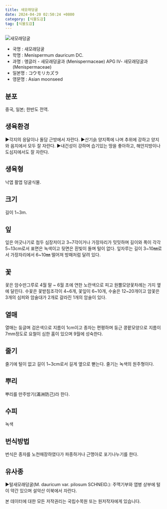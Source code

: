 ```yaml
---
title: 새모래덩굴
date: 2024-04-20 02:50:24 +0800
category: [식물도감]
tag: [식물도감]
---
```




![새모래덩굴](/fileUpload/plants/basic/Menispermaceae/Menispermum/6813/1_th2.JPG)
- 국명 : 새모래덩굴
- 학명 : Menispermum dauricum DC.
- 과명 : 앵글러 - 새모래덩굴과 (Menispermaceae) APG Ⅳ- 새모래덩굴과 (Menispermaceae)
- 일본명 : コウモリカズラ
- 영문명 : Asian moonseed


## 분포
중국, 일본; 한반도 전역.
## 생육환경
▶각지의 응달이나 돌담 근방에서 자란다. ▶산기슭 양지쪽에 나며 추위에 강하고 양지와 음지에서 모두 잘 자란다. ▶내건성이 강하며 습기있는 땅을 좋아하고, 해안지방이나 도심지에서도 잘 자란다.
## 생육형
낙엽 활엽 덩굴식물.
## 크기
길이 1~3m.
## 잎
잎은 어긋나기로 첨두 심장저이고 3~7각이거나 가장자리가 밋밋하며 길이와 폭이 각각 5~13cm로서 표면은 녹색이고 뒷면은 흰빛이 돌며 털이 없다. 잎자루는 길이 3~10㎜로서 가장자리에서 6~10㎜ 떨어져 방패처럼 달려 있다.
## 꽃
꽃은 암수딴그루로 4월 말 ~ 6월 초에 연한 노란색으로 피고 원뿔모양꽃차례는 가지 옆에 달린다. 수꽃은 꽃받침조각이 4~6개, 꽃잎이 6~10개, 수술은 12~20개이고 암꽃은 3개의 심피와 암술대가 2개로 갈라진 1개의 암술이 있다.
## 열매
열매는 둥글며 검은색으로 지름이 1cm이고 종자는 편평하며 둥근 콩팥모양으로 지름이 7mm정도로 요철이 심한 홈이 있으며 9월에 성숙한다.
## 줄기
줄기에 털이 없고 길이 1~3cm로서 길게 옆으로 뻗는다. 줄기는 녹색의 원주형이다.
## 뿌리
뿌리를 만주방기(滿洲防己)라 한다.
## 수피
녹색
## 번식방법
번식은 종자를 노천매장하였다가 파종하거나 근맹아로 포기나누기를 한다.
## 유사종
▶털새모래덩굴(M. dauricum var. pilosum SCHNEID.): 주맥기부와 엽병 상부에 털이 약간 있으며 설악산 이북에서 자란다.






본 데이터에 대한 모든 저작권리는 국립수목원 또는 원저작자에게 있습니다.
